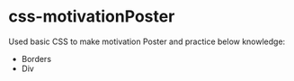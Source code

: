 # css-motivationPoster

Used basic CSS to make motivation Poster and practice below knowledge:
- Borders
- Div
